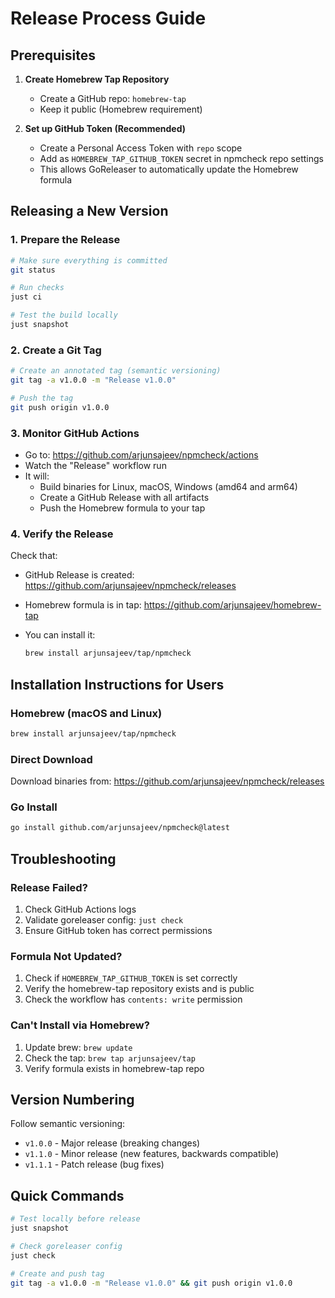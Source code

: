 # Release Process Guide

## Prerequisites

1. **Create Homebrew Tap Repository**
   - Create a GitHub repo: `homebrew-tap`
   - Keep it public (Homebrew requirement)

2. **Set up GitHub Token (Recommended)**
   - Create a Personal Access Token with `repo` scope
   - Add as `HOMEBREW_TAP_GITHUB_TOKEN` secret in npmcheck repo settings
   - This allows GoReleaser to automatically update the Homebrew formula

## Releasing a New Version

### 1. Prepare the Release

```bash
# Make sure everything is committed
git status

# Run checks
just ci

# Test the build locally
just snapshot
```

### 2. Create a Git Tag

```bash
# Create an annotated tag (semantic versioning)
git tag -a v1.0.0 -m "Release v1.0.0"

# Push the tag
git push origin v1.0.0
```

### 3. Monitor GitHub Actions

- Go to: <https://github.com/arjunsajeev/npmcheck/actions>
- Watch the "Release" workflow run
- It will:
  - Build binaries for Linux, macOS, Windows (amd64 and arm64)
  - Create a GitHub Release with all artifacts
  - Push the Homebrew formula to your tap

### 4. Verify the Release

Check that:

- GitHub Release is created: <https://github.com/arjunsajeev/npmcheck/releases>
- Homebrew formula is in tap: <https://github.com/arjunsajeev/homebrew-tap>
- You can install it:

  ```bash
  brew install arjunsajeev/tap/npmcheck
  ```

## Installation Instructions for Users

### Homebrew (macOS and Linux)

```bash
brew install arjunsajeev/tap/npmcheck
```

### Direct Download

Download binaries from: <https://github.com/arjunsajeev/npmcheck/releases>

### Go Install

```bash
go install github.com/arjunsajeev/npmcheck@latest
```

## Troubleshooting

### Release Failed?

1. Check GitHub Actions logs
2. Validate goreleaser config: `just check`
3. Ensure GitHub token has correct permissions

### Formula Not Updated?

1. Check if `HOMEBREW_TAP_GITHUB_TOKEN` is set correctly
2. Verify the homebrew-tap repository exists and is public
3. Check the workflow has `contents: write` permission

### Can't Install via Homebrew?

1. Update brew: `brew update`
2. Check the tap: `brew tap arjunsajeev/tap`
3. Verify formula exists in homebrew-tap repo

## Version Numbering

Follow semantic versioning:

- `v1.0.0` - Major release (breaking changes)
- `v1.1.0` - Minor release (new features, backwards compatible)
- `v1.1.1` - Patch release (bug fixes)

## Quick Commands

```bash
# Test locally before release
just snapshot

# Check goreleaser config
just check

# Create and push tag
git tag -a v1.0.0 -m "Release v1.0.0" && git push origin v1.0.0
```
